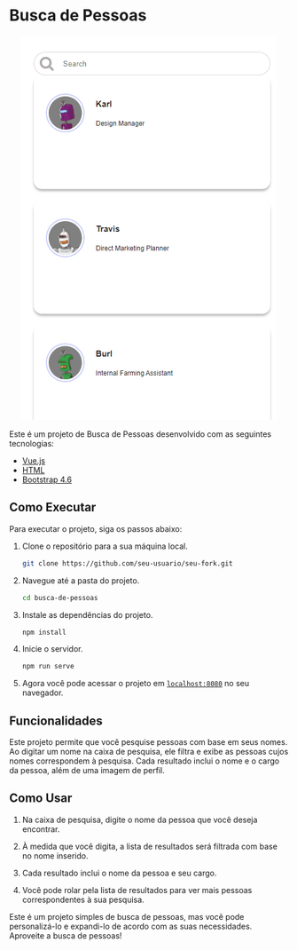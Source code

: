 # Busca de Pessoas

<p align="center">
  <img src="./Search.gif" alt="Busca de Pessoas">
</p>

Este é um projeto de Busca de Pessoas desenvolvido com as seguintes tecnologias:

- [Vue.js](https://br.vuejs.org/)
- [HTML](https://developer.mozilla.org/pt-BR/docs/Web/HTML)
- [Bootstrap 4.6](https://getbootstrap.com/docs/4.6/getting-started/introduction/)

## Como Executar

Para executar o projeto, siga os passos abaixo:

1. Clone o repositório para a sua máquina local.

   ```bash
   git clone https://github.com/seu-usuario/seu-fork.git
   ```

2. Navegue até a pasta do projeto.

   ```bash
   cd busca-de-pessoas
   ```

3. Instale as dependências do projeto.

   ```bash
   npm install
   ```

4. Inicie o servidor.

   ```bash
   npm run serve
   ```

5. Agora você pode acessar o projeto em [`localhost:8080`](http://localhost:8080) no seu navegador.

## Funcionalidades

Este projeto permite que você pesquise pessoas com base em seus nomes. Ao digitar um nome na caixa de pesquisa, ele filtra e exibe as pessoas cujos nomes correspondem à pesquisa. Cada resultado inclui o nome e o cargo da pessoa, além de uma imagem de perfil.

## Como Usar

1. Na caixa de pesquisa, digite o nome da pessoa que você deseja encontrar.

2. À medida que você digita, a lista de resultados será filtrada com base no nome inserido.

3. Cada resultado inclui o nome da pessoa e seu cargo.

4. Você pode rolar pela lista de resultados para ver mais pessoas correspondentes à sua pesquisa.

Este é um projeto simples de busca de pessoas, mas você pode personalizá-lo e expandi-lo de acordo com as suas necessidades. Aproveite a busca de pessoas!
